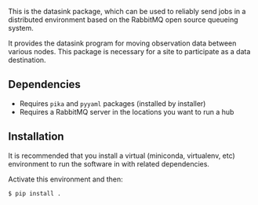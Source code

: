 This is the datasink package, which can be used to reliably send jobs
in a distributed environment based on the RabbitMQ open source queueing
system.

It provides the datasink program for moving observation data between
various nodes.  This package is necessary for a site to participate as
a data destination.

## Dependencies

* Requires `pika` and `pyyaml` packages (installed by installer)
* Requires a RabbitMQ server in the locations you want to run a hub

## Installation

It is recommended that you install a virtual (miniconda, virtualenv,
etc) environment to run the software in with related dependencies.

Activate this environment and then:

```bash
$ pip install .
```


